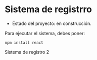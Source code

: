 <h1> Sistema de registrro</h1> 

- Estado del proyecto: en construcción.

Para ejecutar el sistema, debes poner:

 ```npm install react```

Sistema de registro 2

